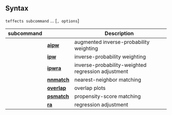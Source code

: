 ## Syntax

`teffects subcommand` ... \[`, options`\]

| subcommand |                                                                                                         | Description                                        |
|------------|---------------------------------------------------------------------------------------------------------|----------------------------------------------------|
|            | [<strong>aipw</strong>](http://www.stata.com/help.cgi?teffects%20aipw)       | augmented inverse-probability weighting            |
|            | [<strong>ipw</strong>](http://www.stata.com/help.cgi?teffects%20ipw)         | inverse-probability weighting                      |
|            | [<strong>ipwra</strong>](http://www.stata.com/help.cgi?teffects%20ipwra)     | inverse-probability-weighted regression adjustment |
|            | [<strong>nnmatch</strong>](http://www.stata.com/help.cgi?teffects%20nnmatch) | nearest-neighbor matching                          |
|            | [<strong>overlap</strong>](http://www.stata.com/help.cgi?teffects%20overlap) | overlap plots                                      |
|            | [<strong>psmatch</strong>](http://www.stata.com/help.cgi?teffects%20psmatch) | propensity-score matching                          |
|            | [<strong>ra</strong>](http://www.stata.com/help.cgi?teffects%20ra)           | regression adjustment                              |
